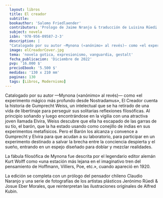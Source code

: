 ```yaml
---
  layout: libros
  title: El creador
  subtitle: 
  bookauthor: 'Salomo Friedlaender'
  contributors: 'Prologo de Jaime Nranjo & traducción de Luisina Rüedi'
  subject: novela
  isbn: '978-956-09587-2-3'
  description: |
  "Catalogado por su autor —Mynona («anónimo» al revés)— como «el experimento mágico más profundo desde Nostradamus», El Creador cuenta la historia de Gumprecht Weiss, un intelectual que se ha retirado de una vida de libertinaje para perseguir sus solitarias reflexiones filosóficas. Al principio soñando y luego encontrándose en la vigilia con una atractiva joven llamada Elvira, Weiss descubre que ella ha escapado de las garras de su tío, el barón, que la ha estado usando como conejillo de indias en sus experimentos metafísicos. Pero el Barón los alcanza y convence a Gumprecht y Elvira para que acudan a su laboratorio, para participar en un experimento destinado a salvar la brecha entre la conciencia despierta y el sueño, entrando en un espejo diseñado para doblar y mezclar realidades. La fábula filosófica de Mynona fue descrita por el legendario editor alemán Kurt Wolff como «una estación más lejana en el imaginativo tren del pensamiento de Hoffmann, Villiers, Poe, etc.», cuando apareció en 1920. La edición se completa con un prólogo del pensador chileno Claudio Naranjo y una serie de fotografías de los artistas plásticos Jerónimo Rüedi & Josue Eber Morales, que reinterpretan las ilustraciones originales de Alfred Kubin."
  image: elCreadorCover.jpg
  tema: 'novela gotica, expresionismo, vanguardia, gestalt'
  fecha_publicacion: 'Diciembre de 2022'
  pvp: '16.000 $'
  precioEbook: '5.500 $'
  medidas: '130 x 210 mm'
  paginas: 130
  tags: [Libros, Modernismo]
---
```


Catalogado por su autor —Mynona («anónimo» al revés)— como «el experimento mágico más profundo desde Nostradamus», El Creador cuenta la historia de Gumprecht Weiss, un intelectual que se ha retirado de una vida de libertinaje para perseguir sus solitarias reflexiones filosóficas. Al principio soñando y luego encontrándose en la vigilia con una atractiva joven llamada Elvira, Weiss descubre que ella ha escapado de las garras de su tío, el barón, que la ha estado usando como conejillo de indias en sus experimentos metafísicos. Pero el Barón los alcanza y convence a Gumprecht y Elvira para que acudan a su laboratorio, para participar en un experimento destinado a salvar la brecha entre la conciencia despierta y el sueño, entrando en un espejo diseñado para doblar y mezclar realidades.

La fábula filosófica de Mynona fue descrita por el legendario editor alemán Kurt Wolff como «una estación más lejana en el imaginativo tren del pensamiento de Hoffmann, Villiers, Poe, etc.», cuando apareció en 1920. 

La edición se completa con un prólogo del pensador chileno Claudio Naranjo y una serie de fotografías de los artistas plásticos Jerónimo Rüedi & Josue Eber Morales, que reinterpretan las ilustraciones originales de Alfred Kubin.